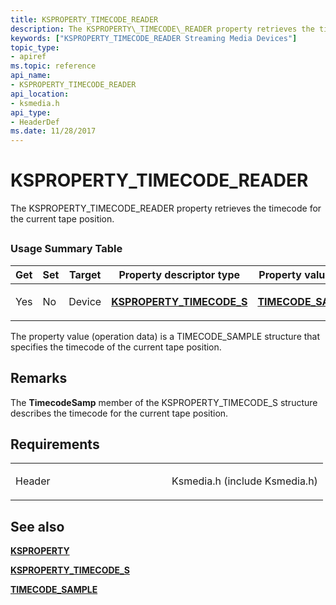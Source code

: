 ```yaml
---
title: KSPROPERTY_TIMECODE_READER
description: The KSPROPERTY\_TIMECODE\_READER property retrieves the timecode for the current tape position.
keywords: ["KSPROPERTY_TIMECODE_READER Streaming Media Devices"]
topic_type:
- apiref
ms.topic: reference
api_name:
- KSPROPERTY_TIMECODE_READER
api_location:
- ksmedia.h
api_type:
- HeaderDef
ms.date: 11/28/2017
---
```


# KSPROPERTY\_TIMECODE\_READER


The KSPROPERTY\_TIMECODE\_READER property retrieves the timecode for the current tape position.

## <span id="ddk_ksproperty_timecode_reader_ks"></span><span id="DDK_KSPROPERTY_TIMECODE_READER_KS"></span>


### Usage Summary Table

<table>
<colgroup>
<col width="20%" />
<col width="20%" />
<col width="20%" />
<col width="20%" />
<col width="20%" />
</colgroup>
<thead>
<tr class="header">
<th>Get</th>
<th>Set</th>
<th>Target</th>
<th>Property descriptor type</th>
<th>Property value type</th>
</tr>
</thead>
<tbody>
<tr class="odd">
<td><p>Yes</p></td>
<td><p>No</p></td>
<td><p>Device</p></td>
<td><p><a href="/windows-hardware/drivers/ddi/ksmedia/ns-ksmedia-ksproperty_timecode_s" data-raw-source="[&lt;strong&gt;KSPROPERTY_TIMECODE_S&lt;/strong&gt;](/windows-hardware/drivers/ddi/ksmedia/ns-ksmedia-ksproperty_timecode_s)"><strong>KSPROPERTY_TIMECODE_S</strong></a></p></td>
<td><p><a href="/windows-hardware/drivers/ddi/ksmedia/ns-ksmedia-tagtimecode_sample" data-raw-source="[&lt;strong&gt;TIMECODE_SAMPLE&lt;/strong&gt;](/windows-hardware/drivers/ddi/ksmedia/ns-ksmedia-tagtimecode_sample)"><strong>TIMECODE_SAMPLE</strong></a></p></td>
</tr>
</tbody>
</table>

 

The property value (operation data) is a TIMECODE\_SAMPLE structure that specifies the timecode of the current tape position.

## Remarks

The **TimecodeSamp** member of the KSPROPERTY\_TIMECODE\_S structure describes the timecode for the current tape position.

## Requirements

<table>
<colgroup>
<col width="50%" />
<col width="50%" />
</colgroup>
<tbody>
<tr class="odd">
<td><p>Header</p></td>
<td>Ksmedia.h (include Ksmedia.h)</td>
</tr>
</tbody>
</table>

## See also


[**KSPROPERTY**](ksproperty-structure.md)

[**KSPROPERTY\_TIMECODE\_S**](/windows-hardware/drivers/ddi/ksmedia/ns-ksmedia-ksproperty_timecode_s)

[**TIMECODE\_SAMPLE**](/windows-hardware/drivers/ddi/ksmedia/ns-ksmedia-tagtimecode_sample)

